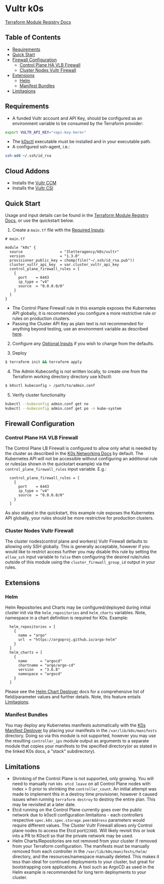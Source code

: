 # Vultr k0s

[Terraform Module Registry Docs](https://registry.terraform.io/modules/3letteragency/k0s/vultr/latest)

## Table of Contents
* [Requirements](#requirements)
* [Quick Start](#quick-start)
* [Firewall Configuration](#firewall-configuration)
  * [Control Plane HA VLB Firewall](#control-plane-ha-vlb-firewall)
  * [Cluster Nodes Vultr Firewall](#cluster-nodes-vultr-firewall)
* [Extensions](#extensions)
  * [Helm](#helm)
  * [Manifest Bundles](#manifest-bundles)
* [Limitagions](#limitagions)

## Requirements
  * A funded Vultr account and API Key, should be configured as an environment variable to be consumed by the Terraform provider:
  ```sh
  export VULTR_API_KEY="<api-key-here>"
  ```
  * The [k0sctl](https://github.com/k0sproject/k0sctl) executable must be installed and in your executable path.
  * A configured ssh-agent, i.e.:
  ```sh
  ssh-add ~/.ssh/id_rsa
  ```

## Cloud Addons
  * Installs the [Vultr CCM](https://github.com/vultr/vultr-cloud-controller-manager)
  * Installs the [Vultr CSI](https://github.com/vultr/vultr-csi)

## Quick Start
Usage and input details can be found in the [Terraform Module Registry Docs](https://registry.terraform.io/modules/3letteragency/k0s/vultr/latest), or use the quickstart below.

1) Create a `main.tf` file with the [Required Inputs](https://registry.terraform.io/modules/3letteragency/k0s/vultr/latest?tab=inputs#required-inputs):
``` hcl
# main.tf

module "k0s" {
  source                 = "3letteragency/k0s/vultr"
  version                = "1.3.0"
  provisioner_public_key = chomp(file("~/.ssh/id_rsa.pub"))
  cluster_vultr_api_key  = var.cluster_vultr_api_key
  control_plane_firewall_rules = [
    {
      port    = 6443
      ip_type = "v4"
      source  = "0.0.0.0/0"
    }
  ]
}
```
  * The Control Plane Firewall rule in this example exposes the Kubernetes API globally, it is recommended you configure a more restrictive rule or rules on production clusters. 
  * Passing the Cluster API Key as plain text is not recommended for anything beyond testing, use an environment variable as described [here](https://www.terraform.io/docs/cli/config/environment-variables.html#tf_var_name).

2) Configure any [Optional Inputs](https://registry.terraform.io/modules/vultr/condor/vultr/latest?tab=inputs#optional-inputs) if you wish to change from the defaults.

3) Deploy
``` sh
$ terraform init && terraform apply
```

4) The Admin Kubeconfig is not written locally, to create one from the Terraform working directory directory use k0sctl:
``` sh
$ k0sctl kubeconfig > /path/to/admin.conf
```

5) Verify cluster functionality
``` sh
kubectl --kubeconfig admin.conf get no 
kubectl --kubeconfig admin.conf get po -n kube-system
```

## Firewall Configuration
### Control Plane HA VLB Firewall
The Control Plane LB Firewall is configured to allow only what is needed by the cluster as described in the [K0s Networking Docs](https://docs.k0sproject.io/v1.21.1+k0s.0/networking/#required-ports-and-protocols) by default. The Kubernetes API will not be accessible without configuring an additional rule or rules(as shown in the quickstart example) via the `control_plane_firewall_rules` input variable. E.g.:
``` hcl
  control_plane_firewall_rules = [
    {
      port    = 6443
      ip_type = "v4"
      source  = "0.0.0.0/0"
    }
  ]
```
As also stated in the quickstart, this example rule exposes the Kubernetes API globally, your rules should be more restrictive for production clusters.

### Cluster Nodes Vultr Firewall
The cluster nodes(control plane and workers) Vultr Firewall defaults to allowing only SSH globally. This is generally acceptable, however if you would like to restrict access further you may disable this rule by setting the `allow_ssh` input variable to `false` then configuring the desired rule/rules outside of this module using the `cluster_firewall_group_id` output in your rules. 

## Extensions
### Helm
Helm Repositories and Charts may be configured/deployed during initial cluster init via the `helm_repositories` and `helm_charts` variables. Note, namespace in a chart definition is required for K0s. Example:
``` hcl
  helm_repositories = [
    {
      name = "argo"
      url  = "https://argoproj.github.io/argo-helm"
    }
  ]
  helm_charts = [
    {
      name      = "argocd"
      chartname = "argo/argo-cd"
      version   = "3.6.8"
      namespace = "argocd"
    }
  ]
```
Please see the [Helm Chart Deployer](https://docs.k0sproject.io/v1.21.3+k0s.0/helm-charts/#helm-charts) docs for a comprehensive list of field/parameter values and further details. Note, this feature entails [Limitagions](#limitagions).

### Manifest Bundles
You may deploy any Kubernetes manifests automatically with the [K0s Manifest Deployer](https://docs.k0sproject.io/v1.21.1+k0s.0/manifests/#manifest-deployer) by placing your manifests in the `/var/lib/k0s/manifests` directory. Doing so via this module is not supported, however you may use the resulting `controller_ips` module output as arguments to a separate module that copies your manifests to the specified directory(or as stated in the linked K0s docs, a "stack" subdirectory).

## Limitations
* Shrinking of the Control Plane is not supported, only growing. You will need to manually run `k0s etcd leave` on all Control Plane nodes with index > 0 prior to shrinking the `controller_count`. An initial attempt was made to implement this in a destroy time provisioner, however it caused issues when running `terraform destroy` to destroy the entire plan. This may be revisited at a later date. 
* Etcd running on the Control Plane currently goes over the public network due to k0sctl configuration limitaitons - each controllers respective `spec.k0s.spec.storage.peerAddress` parameters would require different values. The Cluster Vultr Firewall allows only Control plane nodes to access the Etcd port(`2380`). Will likely revisit this or look into a PR to K0sctl so that the private network may be used.
* Helm Charts/Repositories are not removed from your cluster if removed from your Terraform configuration. The manifests must be manually removed from each controller in the `/var/lib/k0s/manifests/helm/` directory, and the resources/namespace manually deleted. This makes it less than ideal for continued deployments to your cluster, but great for bootstrapping core applications. A tool such as ArgoCD as used in the Helm example is recommended for long term deployments to your cluster. 
